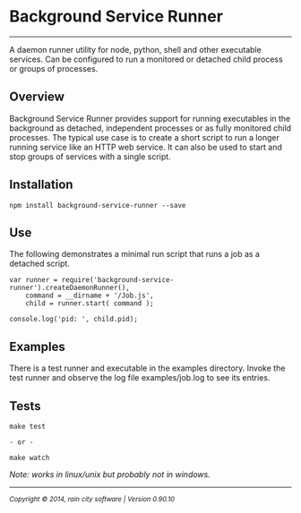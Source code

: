 # Background Service Runner
- - -

A daemon runner utility for node, python, shell and other executable services.  Can be configured to run a monitored or detached child process or groups of processes.

## Overview

Background Service Runner provides support for running executables in the background as detached, independent processes or as fully monitored child processes.  The typical use case is to create a short script to run a longer running service like an HTTP web service.  It can also be used to start and stop groups of services with a single script.

## Installation

	npm install background-service-runner --save

## Use

The following demonstrates a minimal run script that runs a job as a detached script.

    var runner = require('background-service-runner').createDaemonRunner(),
        command = __dirname + '/Job.js',
        child = runner.start( command );
        
    console.log('pid: ', child.pid);

## Examples

There is a test runner and executable in the examples directory.  Invoke the test runner and observe the log file examples/job.log to see its entries.

## Tests

	make test
	
	- or -
	
	make watch
	
_Note: works in linux/unix but probably not in windows._

- - -
<p><small><em>Copyright © 2014, rain city software | Version 0.90.10</em></small></p>

